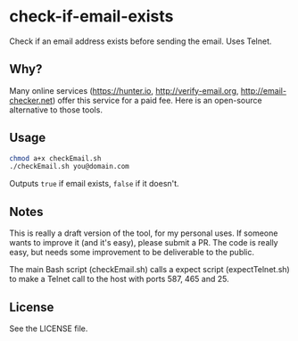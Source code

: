 # check-if-email-exists
Check if an email address exists before sending the email. Uses Telnet.

## Why?

Many online services (https://hunter.io, http://verify-email.org, http://email-checker.net) offer this service for a paid fee. Here is an open-source alternative to those tools.

## Usage

```bash
chmod a+x checkEmail.sh
./checkEmail.sh you@domain.com
```

Outputs `true` if email exists, `false` if it doesn't.

## Notes

This is really a draft version of the tool, for my personal uses. If someone wants to improve it (and it's easy), please submit a PR. The code is really easy, but needs some improvement to be deliverable to the public.

The main Bash script (checkEmail.sh) calls a expect script (expectTelnet.sh) to make a Telnet call to the host with ports 587, 465 and 25.

## License

See the LICENSE file.